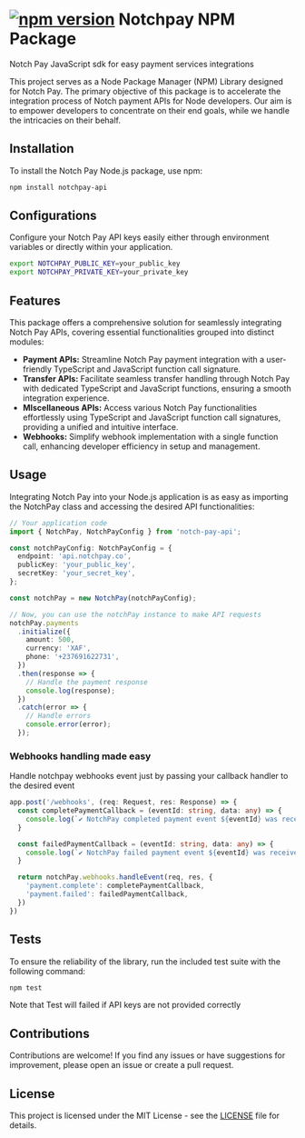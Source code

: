 # [![npm version](https://www.notchpay.co/favicon-32x32.png)](https://www.notchpay.co/favicon-32x32.png) Notchpay NPM Package 
Notch Pay JavaScript sdk for easy payment services integrations

This project serves as a Node Package Manager (NPM) Library designed for Notch Pay. The primary objective of this package is to accelerate the integration process of Notch payment APIs for Node developers. Our aim is to empower developers to concentrate on their end goals, while we handle the intricacies on their behalf.

## Installation

To install the Notch Pay Node.js package, use npm:

```bash
npm install notchpay-api
```
## Configurations
Configure your Notch Pay API keys easily either through environment variables or directly within your application.
```bash
export NOTCHPAY_PUBLIC_KEY=your_public_key
export NOTCHPAY_PRIVATE_KEY=your_private_key
```
## Features
This package offers a comprehensive solution for seamlessly integrating Notch Pay APIs, covering essential functionalities grouped into distinct modules:
- **Payment APIs:** Streamline Notch Pay payment integration with a user-friendly TypeScript and JavaScript function call signature.
- **Transfer APIs:** Facilitate seamless transfer handling through Notch Pay with dedicated TypeScript and JavaScript functions, ensuring a smooth integration experience.
- **MIscellaneous APIs:** Access various Notch Pay functionalities effortlessly using TypeScript and JavaScript function call signatures, providing a unified and intuitive interface.
- **Webhooks:** Simplify webhook implementation with a single function call, enhancing developer efficiency in setup and management.

## Usage
Integrating Notch Pay into your Node.js application is as easy as importing the NotchPay class and accessing the desired API functionalities:
```typescript
// Your application code
import { NotchPay, NotchPayConfig } from 'notch-pay-api';

const notchPayConfig: NotchPayConfig = {
  endpoint: 'api.notchpay.co',
  publicKey: 'your_public_key',
  secretKey: 'your_secret_key',
};

const notchPay = new NotchPay(notchPayConfig);

// Now, you can use the notchPay instance to make API requests
notchPay.payments
  .initialize({
    amount: 500,
    currency: 'XAF',
    phone: '+237691622731',
  })
  .then(response => {
    // Handle the payment response
    console.log(response);
  })
  .catch(error => {
    // Handle errors
    console.error(error);
  });
```
### Webhooks handling made easy
Handle notchpay webhooks event just by passing your callback handler to the desired event
```typescript
app.post('/webhooks', (req: Request, res: Response) => {
  const completePaymentCallback = (eventId: string, data: any) => {
    console.log(`✔️ NotchPay completed payment event ${eventId} was received`)
  }

  const failedPaymentCallback = (eventId: string, data: any) => {
    console.log(`✔️ NotchPay failed payment event ${eventId} was received`)
  }

  return notchPay.webhooks.handleEvent(req, res, {
    'payment.complete': completePaymentCallback,
    'payment.failed': failedPaymentCallback,
  })
})
```

## Tests
To ensure the reliability of the library, run the included test suite with the following command:
```bash
npm test
```
Note that Test will failed if API keys are not provided correctly

## Contributions
Contributions are welcome! If you find any issues or have suggestions for improvement, please open an issue or create a pull request.

## License
This project is licensed under the MIT License - see the [LICENSE](https://github.com/Marcjazz/notchpay-node/blob/master/LICENSE) file for details.
